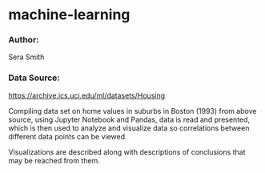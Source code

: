 # machine-learning

### Author:
Sera Smith

### Data Source: 
https://archive.ics.uci.edu/ml/datasets/Housing

Compiling data set on home values in suburbs in Boston (1993) from above source, using Jupyter Notebook and Pandas, 
data is read and presented, which is then used to analyze and visualize data so correlations between different data points can be viewed.

Visualizations are described along with descriptions of conclusions that may be reached from them. 
